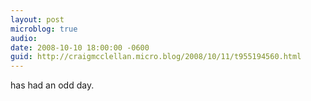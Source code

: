 ```yaml
---
layout: post
microblog: true
audio: 
date: 2008-10-10 18:00:00 -0600
guid: http://craigmcclellan.micro.blog/2008/10/11/t955194560.html
---
```

has had an odd day.

